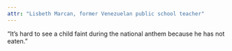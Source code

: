 ```yaml
---
attr: "Lisbeth Marcan, former Venezuelan public school teacher"
---
```

“It’s hard to see a child faint during the national anthem because he has not eaten.”